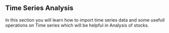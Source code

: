 ## Time Series Analysis

In this section you will learn how to import time series data and some usefull operations on Time series which will be helpful in Analysis of stocks.
